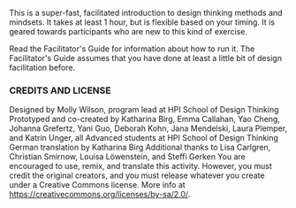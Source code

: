 This is a super-fast, facilitated introduction to design thinking methods and mindsets. It takes at least 1 hour, but is flexible based on your timing. It is geared towards participants who are new to this kind of exercise.

Read the Facilitator's Guide for information about how to run it. The Facilitator's Guide assumes that you have done at least a little bit of design facilitation before.

### CREDITS AND LICENSE ###
Designed by Molly Wilson, program lead at HPI School of Design Thinking
Prototyped and co-created by Katharina Birg, Emma Callahan, Yao Cheng, Johanna Grefertz, Yani Guo, Deborah Kohn, Jana Mendelski, Laura Plemper, and Katrin Unger, all Advanced students at HPI School of Design Thinking
German translation by Katharina Birg
Additional thanks to Lisa Carlgren, Christian Smirnow, Louisa Löwenstein, and Steffi Gerken
You are encouraged to use, remix, and translate this activity. However, you must credit the original creators, and you must release whatever you create under a Creative Commons license. More info at https://creativecommons.org/licenses/by-sa/2.0/.
